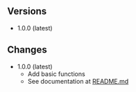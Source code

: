 ## Versions

-   1.0.0  (latest)

## Changes

-   1.0.0 (latest)
    -   Add basic functions
    -   See documentation at [README.md](https://www.npmjs.com/package/@nitonodev/aeromd-react/v/1.0.0)
